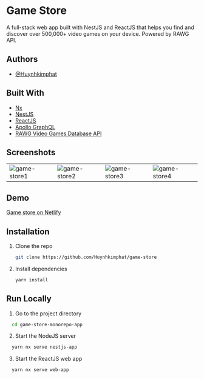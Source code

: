 # Game Store

A full-stack web app built with NestJS and ReactJS that helps you find and discover over 500,000+ video games on your device. Powered by RAWG API.

## Authors

- [@Huynhkimphat](https://github.com/Huynhkimphat)

## Built With

 - [Nx](https://nx.dev/)
 - [NestJS](https://nestjs.com/)
 - [ReactJS](https://reactjs.org/)
 - [Apollo GraphQL](https://www.apollographql.com/)
 - [RAWG Video Games Database API](https://rawg.io/apidocs)



## Screenshots

|  |  |  |  |
| :-------- | :------- | :------------------------- | :------------------------- |
| ![game-store1](https://user-images.githubusercontent.com/30569818/139630225-68e89f46-0548-4538-8430-1b6244795a6f.png)| ![game-store2](https://user-images.githubusercontent.com/30569818/139630284-bbc26323-3113-446e-bfe8-0c18cdaabf49.png)| ![game-store3](https://user-images.githubusercontent.com/30569818/139630290-eb0391b1-70a1-4262-ae49-e69148cac64a.png)| ![game-store4](https://user-images.githubusercontent.com/30569818/139630300-db64c9af-3147-473e-bc8a-6969fdf8ab85.png)|

  
## Demo

[Game store on Netlify](https://mono-game-store.netlify.app/)

  
## Installation

1. Clone the repo
   ```sh
   git clone https://github.com/Huynhkimphat/game-store
   ```
2. Install dependencies
   ```sh
   yarn install
   ```
    
## Run Locally

1. Go to the project directory

```bash
  cd game-store-monorepo-app
```

2. Start the NodeJS server

```bash
  yarn nx serve nestjs-app
```

3. Start the ReactJS web app

```bash
  yarn nx serve web-app
```
